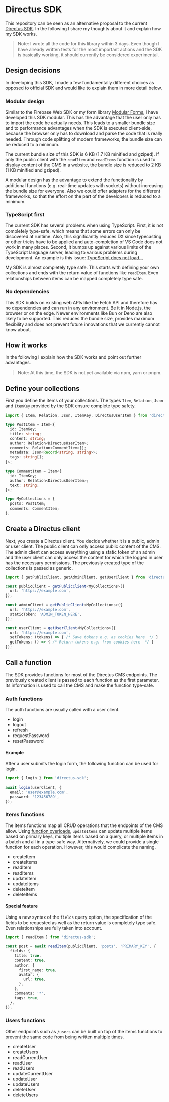# Directus SDK

This repository can be seen as an alternative proposal to the current [Directus SDK](https://github.com/directus/sdk). In the following I share my thoughts about it and explain how my SDK works.

> Note: I wrote all the code for this library within 3 days. Even though I have already written tests for the most important actions and the SDK is basically working, it should currently be considered experimental.

## Design decisions

In developing this SDK, I made a few fundamentally different choices as opposed to official SDK and would like to explain them in more detail below.

### Modular design

Similar to the Firebase Web SDK or my form library [Modular Forms](https://modularforms.dev/), I have developed this SDK modular. This has the advantage that the user only has to import the code he actually needs. This leads to a smaller bundle size and to performance advantages when the SDK is executed client-side, because the browser only has to download and parse the code that is really needed. Through code splitting of modern frameworks, the bundle size can be reduced to a minimum.

The current bundle size of this SDK is 6 KB (1.7 KB minified and gziped). If only the public client with the `readItem` and `readItems` function is used to display content of the CMS in a website, the bundle size is reduced to
2 KB (1 KB minified and gziped).

A modular design has the advantage to extend the functionality by additional functions (e.g. real-time updates with sockets) without increasing the bundle size for everyone. Also we could offer adapters for the different frameworks, so that the effort on the part of the developers is reduced to a minimum.

### TypeScript first

The current SDK has several problems when using TypeScript. First, it is not completely type-safe, which means that some errors can only be discovered at runtime. Also, this significantly reduces DX since typecasting or other tricks have to be applied and auto-completion of VS Code does not work in many places. Second, it bumps up against various limits of the TypeScript language server, leading to various problems during development. An example is this issue: [TypeScript does not load...](https://github.com/directus/sdk/issues/98)

My SDK is almost completely type safe. This starts with defining your own collections and ends with the return value of functions like `readItem`. Even relationships between items can be mapped completely type safe.

### No dependencies

This SDK builds on existing web APIs like the Fetch API and therefore has no dependencies and can run in any environment. Be it in Node.js, the browser or on the edge. Newer environments like Bun or Deno are also likely to be supported. This reduces the bundle size, provides maximum flexibility and does not prevent future innovations that we currently cannot know about.

## How it works

In the following I explain how the SDK works and point out further advantages.

> Note: At this time, the SDK is not yet available via npm, yarn or pnpm.

## Define your collections

First you define the items of your collections. The types `Item`, `Relation`, `Json` and `ItemKey` provided by the SDK ensure complete type safety.

```ts
import { Item, Relation, Json, ItemKey, DirectusUserItem } from 'directus-sdk';

type PostItem = Item<{
  id: ItemKey;
  title: string;
  content: string;
  author: Relation<DirectusUserItem>;
  comments: Relation<CommentItem>[];
  metadata: Json<Record<string, string>>;
  tags: string[];
}>;

type CommentItem = Item<{
  id: ItemKey;
  author: Relation<DirectusUserItem>;
  text: string;
}>;

type MyCollections = {
  posts: PostItem;
  comments: CommentItem;
};
```

## Create a Directus client

Next, you create a Directus client. You decide whether it is a public, admin or user client. The public client can only access public content of the CMS. The admin client can access everything using a static token of an admin and the user client can only access the content for which the logged in user has the necessary permissions. The previously created type of the collections is passed as generic.

```ts
import { getPublicClient, getAdminClient, getUserClient } from 'directus-sdk';

const publicClient = getPublicClient<MyCollections>({
  url: 'https://example.com',
});

const adminClient = getPublicClient<MyCollections>({
  url: 'https://example.com',
  staticToken: 'ADMIN_TOKEN_HERE',
});

const userClient = getUserClient<MyCollections>({
  url: 'https://example.com',
  setTokens: (tokens) => { /* Save tokens e.g. as cookies here  */ }
  getTokens: () => { /* Return tokens e.g. from cookies here  */ }
});
```

## Call a function

The SDK provides functions for most of the Directus CMS endpoints. The previously created client is passed to each function as the first parameter. Its information is used to call the CMS and make the function type-safe.

### Auth functions

The auth functions are usually called with a user client.

- login
- logout
- refresh
- requestPassword
- resetPassword

#### Example

After a user submits the login form, the following function can be used for login.

```ts
import { login } from 'directus-sdk';

await login(userClient, {
  email: 'user@example.com',
  password: '123456789',
});
```

### Items functions

The items functions map all CRUD operations that the endpoints of the CMS allow. Using [function overloads](https://www.typescriptlang.org/docs/handbook/2/functions.html#function-overloads), `updateItems` can update multiple items based on primary keys, multiple items based on a query, or multiple items in a batch and all in a type-safe way. Alternatively, we could provide a single function for each operation. However, this would complicate the naming.

- createItem
- createItems
- readItem
- readItems
- updateItem
- updateItems
- deleteItem
- deleteItems

#### Special feature

Using a new syntax of the `fields` query option, the specification of the fields to be requested as well as the return value is completely type safe. Even relationships are fully taken into account.

```ts
import { readItem } from 'directus-sdk';

const post = await readItem(publicClient, 'posts', 'PRIMARY_KEY', {
  fields: {
    title: true,
    content: true,
    author: {
      first_name: true,
      avatar: {
        url: true,
      },
    },
    comments: '*',
    tags: true,
  },
});
```

### Users functions

Other endpoints such as `/users` can be built on top of the items functions to prevent the same code from being written multiple times.

- createUser
- createUsers
- readCurrentUser
- readUser
- readUsers
- updateCurrentUser
- updateUser
- updateUsers
- deleteUser
- deleteUsers
